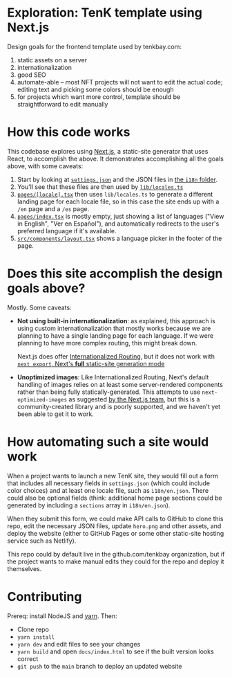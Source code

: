 # Exploration: TenK template using Next.js

Design goals for the frontend template used by tenkbay.com:

1. static assets on a server
2. internationalization
3. good SEO
4. automate-able – most NFT projects will not want to edit the actual code; editing text and picking some colors should be enough
5. for projects which want more control, template should be straightforward to edit manually

# How this code works

This codebase explores using [Next.js](https://nextjs), a static-site generator that uses React, to accomplish the above. It demonstrates accomplishing all the goals above, with some caveats:

1. Start by looking at [`settings.json`](./settings.json) and the JSON files in [the `i18n` folder](./i18n).
2. You'll see that these files are then used by [`lib/locales.ts`](./lib/locales.ts)
3. [`pages/[locale].tsx`](./pages/[locale].tsx) then uses `lib/locales.ts` to generate a different landing page for each locale file, so in this case the site ends up with a `/en` page and a `/es` page.
4. [`pages/index.tsx`](./src/pages/index.tsx) is mostly empty, just showing a list of languages ("View in English", "Ver en Español"), and automatically redirects to the user's preferred language if it's available.
5. [`src/components/layout.tsx`](./src/components/layout.tsx) shows a language picker in the footer of the page.

# Does this site accomplish the design goals above?

Mostly. Some caveats:

- **Not using built-in internationalization**: as explained, this approach is using custom internationalization that mostly works because we are planning to have a single landing page for each language. If we were planning to have more complex routing, this might break down.

  Next.js does offer [Internationalized Routing](https://nextjs.org/docs/advanced-features/i18n-routing), but it does not work with [`next export`, Next's **full** static-site generation mode](https://nextjs.org/docs/advanced-features/static-html-export#unsupported-features)

* **Unoptimized images**: Like Internationalized Routing, Next's default handling of images relies on at least some server-rendered components rather than being fully statically-generated. This attempts to use `next-optimized-images` as suggested [by the Next.js team](https://github.com/vercel/next.js/discussions/19065), but this is a community-created library and is poorly supported, and we haven't yet been able to get it to work.

# How automating such a site would work

When a project wants to launch a new TenK site, they would fill out a form that includes all necessary fields in `settings.json` (which could include color choices) and at least one locale file, such as `i18n/en.json`. There could also be optional fields (think: additional home page sections could be generated by including a `sections` array in `i18n/en.json`).

When they submit this form, we could make API calls to GitHub to clone this repo, edit the necessary JSON files, update `hero.png` and other assets, and deploy the website (either to GitHub Pages or some other static-site hosting service such as Netlify).

This repo could by default live in the github.com/tenkbay organization, but if the project wants to make manual edits they could for the repo and deploy it themselves.

# Contributing

Prereq: install NodeJS and [yarn](https://yarnpkg.com). Then:

- Clone repo
- `yarn install`
- `yarn dev` and edit files to see your changes
- `yarn build` and open `docs/index.html` to see if the built version looks correct
- `git push` to the `main` branch to deploy an updated website
